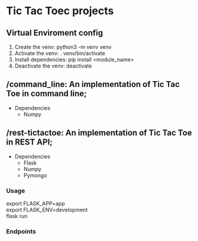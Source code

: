 # Tic Tac Toec projects

## Virtual Enviroment config

1. Create the venv: python3 -m venv venv
2. Activate the venv: . venv/bin/activate
3. Install dependencies: pip install <module_name>
4. Deactivate the venv: deactivate

## /command_line: An implementation of Tic Tac Toe in command line;
* Dependencies
    - Numpy

## /rest-tictactoe: An implementation of Tic Tac Toe in REST API;
* Dependencies
    - Flask
    - Numpy
    - Pymongo

### Usage
export FLASK_APP=app  
export FLASK_ENV=development  
flask run

### Endpoints